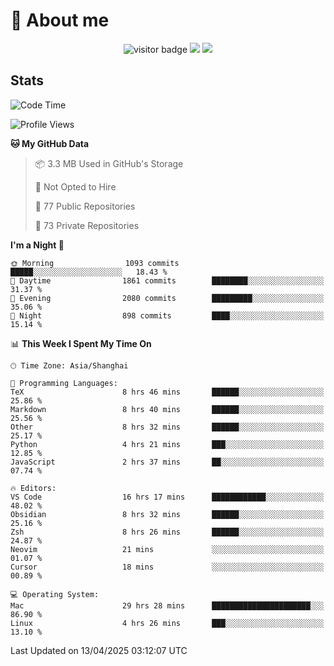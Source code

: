 <!-- ![](https://youpai.roccoshi.top/img/20200804214216.png) -->

# 🧐 About me
 
<p align="center">
<img src="https://visitor-badge.laobi.icu/badge?page_id=Lincest.Lincest&title=hits" alt="visitor badge"/>
<a href="mailto:imroccoshi@gmail.com"><img src="https://img.shields.io/badge/gmail-imroccoshi%40gmail.com-red"></a>
<a href="https://blog.roccoshi.top"><img src="https://img.shields.io/badge/blog-roccoshi-green"></a>
</p>

## Stats

<!--START_SECTION:waka-->
![Code Time](http://img.shields.io/badge/Code%20Time-2%2C433%20hrs%2045%20mins-blue)

![Profile Views](http://img.shields.io/badge/Profile%20Views-0-blue)

**🐱 My GitHub Data** 

> 📦 3.3 MB Used in GitHub's Storage 
 > 
> 🚫 Not Opted to Hire
 > 
> 📜 77 Public Repositories 
 > 
> 🔑 73 Private Repositories 
 > 
**I'm a Night 🦉** 

```text
🌞 Morning                1093 commits        █████░░░░░░░░░░░░░░░░░░░░   18.43 % 
🌆 Daytime                1861 commits        ████████░░░░░░░░░░░░░░░░░   31.37 % 
🌃 Evening                2080 commits        █████████░░░░░░░░░░░░░░░░   35.06 % 
🌙 Night                  898 commits         ████░░░░░░░░░░░░░░░░░░░░░   15.14 % 
```


📊 **This Week I Spent My Time On** 

```text
🕑︎ Time Zone: Asia/Shanghai

💬 Programming Languages: 
TeX                      8 hrs 46 mins       ██████░░░░░░░░░░░░░░░░░░░   25.86 % 
Markdown                 8 hrs 40 mins       ██████░░░░░░░░░░░░░░░░░░░   25.56 % 
Other                    8 hrs 32 mins       ██████░░░░░░░░░░░░░░░░░░░   25.17 % 
Python                   4 hrs 21 mins       ███░░░░░░░░░░░░░░░░░░░░░░   12.85 % 
JavaScript               2 hrs 37 mins       ██░░░░░░░░░░░░░░░░░░░░░░░   07.74 % 

🔥 Editors: 
VS Code                  16 hrs 17 mins      ████████████░░░░░░░░░░░░░   48.02 % 
Obsidian                 8 hrs 32 mins       ██████░░░░░░░░░░░░░░░░░░░   25.16 % 
Zsh                      8 hrs 26 mins       ██████░░░░░░░░░░░░░░░░░░░   24.87 % 
Neovim                   21 mins             ░░░░░░░░░░░░░░░░░░░░░░░░░   01.07 % 
Cursor                   18 mins             ░░░░░░░░░░░░░░░░░░░░░░░░░   00.89 % 

💻 Operating System: 
Mac                      29 hrs 28 mins      ██████████████████████░░░   86.90 % 
Linux                    4 hrs 26 mins       ███░░░░░░░░░░░░░░░░░░░░░░   13.10 % 
```


 Last Updated on 13/04/2025 03:12:07 UTC
<!--END_SECTION:waka-->


